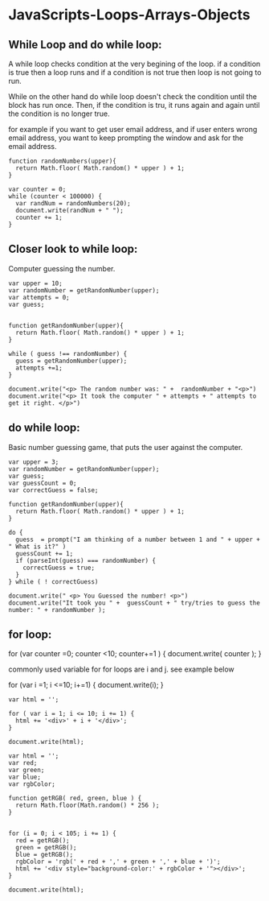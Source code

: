 # JavaScripts-Loops-Arrays-Objects

While Loop and do while loop:
-----------------------------

A while loop checks condition at the very begining of the loop. if a condition is true then a loop runs and if a condition is not true then loop is not going to run.

While on the other hand do while loop doesn't check the condition until the block has run once. Then, if the condition is tru, it runs again and again until the condition is no longer true.

for example if you want to get user email address, and if user enters wrong email address, you want to keep prompting the window and ask for the email address.



```
function randomNumbers(upper){
  return Math.floor( Math.random() * upper ) + 1;
}

var counter = 0;
while (counter < 100000) {
  var randNum = randomNumbers(20);
  document.write(randNum + " ");
  counter += 1;
}
```

Closer look to while loop:
--------------------------

Computer guessing the number.

```
var upper = 10;
var randomNumber = getRandomNumber(upper);
var attempts = 0;
var guess;


function getRandomNumber(upper){
  return Math.floor( Math.random() * upper ) + 1;
}

while ( guess !== randomNumber) {
  guess = getRandomNumber(upper);
  attempts +=1;
}

document.write("<p> The random number was: " +  randomNumber + "<p>")
document.write("<p> It took the computer " + attempts + " attempts to get it right. </p>")

```

do while loop:
---------------

Basic number guessing game, that puts the user against the computer.

```
var upper = 3;
var randomNumber = getRandomNumber(upper);
var guess;
var guessCount = 0;
var correctGuess = false;

function getRandomNumber(upper){
  return Math.floor( Math.random() * upper ) + 1;
}

do {
  guess  = prompt("I am thinking of a number between 1 and " + upper + " What is it?" )
  guessCount += 1;
  if (parseInt(guess) === randomNumber) {
    correctGuess = true;
  }
} while ( ! correctGuess)

document.write(" <p> You Guessed the number! <p>")
document.write("It took you " +  guessCount + " try/tries to guess the number: " + randomNumber );
```
for loop:
---------------

for (var counter =0; counter <10;  counter+=1 ) {
  document.write( counter );
}

commonly used variable for for loops are i and j. see example below

for (var i =1;  i <=10; i+=1) {
  document.write(i);
}

```
var html = '';

for ( var i = 1; i <= 10; i += 1) {
  html += '<div>' + i + '</div>';
}

document.write(html);

```


```
var html = '';
var red;
var green;
var blue;
var rgbColor;

function getRGB( red, green, blue ) {
  return Math.floor(Math.random() * 256 );
}


for (i = 0; i < 105; i += 1) {
  red = getRGB();
  green = getRGB();
  blue = getRGB();
  rgbColor = 'rgb(' + red + ',' + green + ',' + blue + ')';
  html += '<div style="background-color:' + rgbColor + '"></div>';
}

document.write(html);
```



